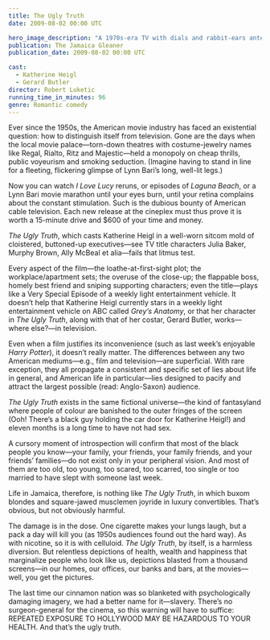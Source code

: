 ```yaml
---
title: The Ugly Truth
date: 2009-08-02 00:00 UTC

hero_image_description: "A 1970s-era TV with dials and rabbit-ears antenna"
publication: The Jamaica Gleaner
publication_date: 2009-08-02 00:00 UTC

cast:
  - Katherine Heigl
  - Gerard Butler
director: Robert Luketic
running_time_in_minutes: 96
genre: Romantic comedy
---
```


Ever since the 1950s, the American movie industry has faced an existential
question: how to distinguish itself from television.  Gone are the days when the
local movie palace—torn-down theatres with costume-jewelry names like Regal,
Rialto, Ritz and Majestic—held a monopoly on cheap thrills, public voyeurism and
smoking seduction.  (Imagine having to stand in line for a fleeting, flickering
glimpse of Lynn Bari’s long, well-lit legs.)

Now you can watch _I Love Lucy_ reruns, or episodes of _Laguna Beach_, or a Lynn
Bari movie marathon until your eyes burn, until your retina complains about the
constant stimulation.  Such is the dubious bounty of American cable television.
Each new release at the cineplex must thus prove it is worth a 15-minute drive
and $600 of your time and money.

_The Ugly Truth_, which casts Katherine Heigl in a well-worn sitcom mold of
cloistered, buttoned-up executives—see TV title characters Julia Baker, Murphy
Brown, Ally McBeal et alia—fails that litmus test.

Every aspect of the film—the loathe-at-first-sight plot; the workplace/apartment
sets; the overuse of the close-up; the flappable boss, homely best friend and
sniping supporting characters; even the title—plays like a Very Special Episode
of a weekly light entertainment vehicle.  It doesn’t help that Katherine Heigl
currently stars in a weekly light entertainment vehicle on ABC called _Grey’s
Anatomy_, or that her character in _The Ugly Truth_, along with that of her
costar, Gerard Butler, works—where else?—in television.

Even when a film justifies its inconvenience (such as last week’s enjoyable
_Harry Potter_), it doesn’t really matter.  The differences between any two
American mediums—e.g., film and television—are superficial.  With rare
exception, they all propagate a consistent and specific set of lies about life
in general, and American life in particular—lies designed to pacify and attract
the largest possible (read: Anglo-Saxon) audience.

_The Ugly Truth_ exists in the same fictional universe—the kind of fantasyland
where people of colour are banished to the outer fringes of the screen (Ooh!
There’s a black guy holding the car door for Katherine Heigl!) and eleven months
is a long time to have not had sex.

A cursory moment of introspection will confirm that most of the black people you
know—your family, your friends, your family friends, and your friends’
families—do not exist only in your peripheral vision.  And most of them are too
old, too young, too scared, too scarred, too single or too married to have slept
with someone last week.

Life in Jamaica, therefore, is nothing like _The Ugly Truth_, in which buxom
blondes and square-jawed musclemen joyride in luxury convertibles.  That’s
obvious, but not obviously harmful.

The damage is in the dose.  One cigarette makes your lungs laugh, but a pack a
day will kill you (as 1950s audiences found out the hard way).  As with
nicotine, so it is with celluloid.  _The Ugly Truth_, by itself, is a harmless
diversion.  But relentless depictions of health, wealth and happiness that
marginalize people who look like us, depictions blasted from a thousand
screens—in our homes, our offices, our banks and bars, at the movies—well, you
get the pictures.

The last time our cinnamon nation was so blanketed with psychologically damaging
imagery, we had a better name for it—slavery.  There’s no surgeon-general for
the cinema, so this warning will have to suffice: REPEATED EXPOSURE TO HOLLYWOOD
MAY BE HAZARDOUS TO YOUR HEALTH.  And that’s the ugly truth.

